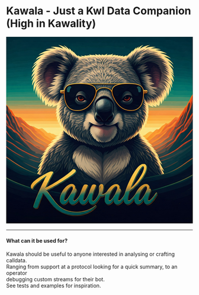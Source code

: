 # Kawala - Just a Kwl Data Companion (High in Kawality)

   <img src="misc/assets/kawala-800.png" width=800 >
<!-- ![kwla](https://github.com/user-attachments/assets/817f0c04-989b-439d-8ab7-91f996b288c5) -->

---

#### What can it be used for?
Kawala should be useful to anyone interested in analysing or crafting calldata. <br>
Ranging from support at a protocol looking for a quick summary, to an operator <br> 
debugging custom streams for their bot. <br>
See tests and examples for inspiration.
